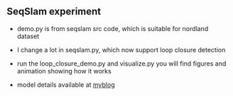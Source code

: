 ## SeqSlam experiment 

* demo.py is from seqslam src code, which is suitable for nordland dataset
* I change a lot in seqslam.py, which now support loop closure detection

* run the loop_closure_demo.py and visualize.py you will find figures and animation showing how it works

* model details available at [myblog](https://blog.csdn.net/gy_Rick/article/details/111560335)